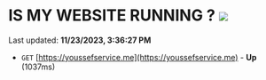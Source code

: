 # IS MY WEBSITE RUNNING ? [![](https://img.shields.io/static/v1?label=Sponsor&message=%E2%9D%A4&logo=GitHub&color=%23fe8e86)](https://github.com/sponsors/<username>)

Last updated: **11/23/2023, 3:36:27 PM**

- `GET` [https://youssefservice.me](https://youssefservice.me) - **Up** (1037ms)
